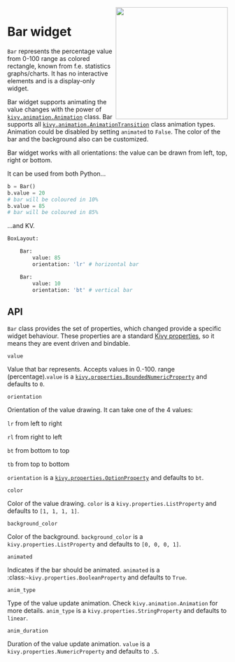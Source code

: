 <img src="https://github.com/kivy-garden/garden.bar/blob/master/screenshot.png" align="right" width="256" />



# Bar widget

`Bar` represents the percentage value from 0-100 range
as colored rectangle, known from f.e. statistics graphs/charts. It has no interactive elements and is a display-only widget.

Bar widget supports animating the value changes
with the power of [`kivy.animation.Animation`](https://kivy.org/docs/api-kivy.animation.html) class. Bar supports all [`kivy.animation.AnimationTransition`](https://kivy.org/docs/api-kivy.animation.html#kivy.animation.AnimationTransition) class animation types. Animation could be disabled by setting `animated` to `False`. The color of the bar and the background also can be customized.

Bar widget works with all orientations: the value can be drawn
from left, top, right or bottom.

It can be used from both Python...

```python
b = Bar()
b.value = 20
# bar will be coloured in 10%
b.value = 85
# bar will be coloured in 85%
```

...and KV.

```python
BoxLayout:

    Bar:
        value: 85
        orientation: 'lr' # horizontal bar

    Bar:
        value: 10
        orientation: 'bt' # vertical bar
```

## API

`Bar` class provides the set of properties, which changed provide a specific widget behaviour. These properties are a standard [Kivy properties](https://kivy.org/docs/api-kivy.properties.html), so it means they are event driven and bindable.


```
value
```
Value that bar represents. Accepts values in 0.-100. range (percentage).`value` is a [`kivy.properties.BoundedNumericProperty`](https://kivy.org/docs/api-kivy.properties.html#kivy.properties.BoundedNumericProperty) and defaults to `0`.


```
orientation
```
Orientation of the value drawing. It can take one of the 4 values:

`lr` from left to right


`rl` from right to left


`bt` from bottom to top


`tb` from top to bottom

`orientation` is a [`kivy.properties.OptionProperty`](https://kivy.org/docs/api-kivy.properties.html#kivy.properties.OptionProperty) and defaults to `bt`.

```
color
```
Color of the value drawing. `color` is a `kivy.properties.ListProperty` and defaults to `[1, 1, 1, 1]`.

```
background_color
```
Color of the background. `background_color` is a `kivy.properties.ListProperty` and defaults to `[0, 0, 0, 1]`.

```
animated
```
Indicates if the bar should be animated. `animated` is a :class:`~kivy.properties.BooleanProperty` and defaults to `True`.

```
anim_type
```
Type of the value update animation. Check `kivy.animation.Animation` for more details. `anim_type` is a `kivy.properties.StringProperty` and defaults to `linear`.

```
anim_duration
```
Duration of the value update animation. `value` is a `kivy.properties.NumericProperty` and defaults to `.5`.

